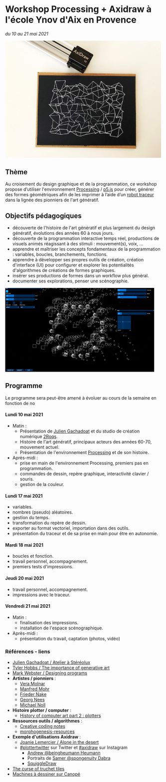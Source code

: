 # Workshop Processing + Axidraw à l'école Ynov d'Aix en Provence
*du 10 au 21 mai 2021*

<img src="axidraw.jpg" width="500px" />

## Thème
Au croisement du design graphique et de la programmation, ce workshop propose d’utiliser l'environnement [Processing](https://processingfoundation.org/) / [p5.js](https://p5js.org/) pour créer, générer des formes géométriques afin de les imprimer à l’aide d’un [robot traceur](https://www.axidraw.com/) dans la lignée des pionniers de l'art génératif.

## Objectifs pédagogiques
* découverte de l'histoire de l'art génératif et plus largement du design génératif, évolutions des années 60 à nous jours.
* découverte de la programmation interactive temps réel, productions de visuels animés réagissant à des stimuli : mouvement(s), voix, ... 
* apprendre et maîtriser les concepts fondamentaux de la programmation : variables, boucles, branchements, fonctions. 
* apprendre à développer ses propres outils de création, création d'interface (UI) pour configurer et explorer les potentialités d'algorithmes de créations de formes graphiques.
* insérer ses productions de formes dans un workflow plus général.
* documenter ses explorations, penser une scénographie. 

<img src="processing_axidraw_tool_generative.gif"  />

## Programme
Le programme sera peut-être amené à évoluer au cours de la semaine en fonction de no 

#### Lundi 10 mai 2021
* Matin : 
  * Présentation de [Julien Gachadoat](https://www.instagram.com/julienv3ga/) et du studio de création numérique [2Roqs](http://www.2roqs.fr/).
  * Histoire de l'art génératif, principaux acteurs des années 60-70, mouvement actuel.
  * Présentation de l'environnement [Processing](https://processingfoundation.org/) et de son histoire.
* Après-midi : 
  * prise en main de l'environnement Processing, premiers pas en programmation. 
  * commandes de dessin, repère graphique, interactivité clavier / souris.
  * gestion de la couleur.
#### Lundi 17 mai 2021
* variables.
* nombres (pseudo) aléatoires.
* gestion du temps.
* transformation du repère de dessin.
* exporter au format vectoriel, importation dans des outils. 
* présentation du traceur et de sa prise en main pour être en autonomie.
#### Mardi 18 mai 2021
* boucles et fonction.
* travail personnel, accompagnement.
* premiers tests d'impressions.
#### Jeudi 20 mai 2021
* travail personnel, accompagnement.
* impressions avec le traceur.
#### Vendredi 21 mai 2021
* Matin : 
  * finalisation des impressions.
  * installation de l'espace scénographique.
* Après-midi : 
  * présentation du travail, captation (photos, vidéo)

### Références - liens
* [Julien Gachadoat / Atelier à Stéréolux](https://github.com/v3ga/Workshop_Processing_Axidraw_Stereolux_2019)
* [Tyler Hobbs / The importance of generative art](https://tylerxhobbs.com/essays/2021/the-importance-of-generative-art)
* [Mark Webster / Designing programs](https://designingprograms.bitbucket.io/index.html)
* **Artistes / pionniers** : 
  * [Vera Molnar](https://vimeo.com/372579247)
  * [Manfred Mohr](https://www.emohr.com/)
  * [Frieder Nake](http://dada.compart-bremen.de/item/agent/68)
  * [Georg Nees](http://dada.compart-bremen.de/item/exhibition/164)
  * [Michael Noll](http://dada.compart-bremen.de/item/agent/16)
* **Histoire plotter / computer** : 
  * [History of computer art part 2 : plotters](https://piratefsh.github.io/2019/01/07/computer-art-history-part-2.html)
* **Ressources outils / algorithmes** : 
  * [Creative coding notes](https://github.com/cacheflowe/creative-coding-notes)
  * [morphogenesis-resources](https://github.com/jasonwebb/morphogenesis-resources)
* **Exemple d'utilisations Axidraw** : 
  * [Joanie Lemercier / Alone in the desert](https://www.youtube.com/watch?v=p_wbldFTOeA)
  * [#plottertwitter](https://twitter.com/hashtag/Plottertwitter) sur Twitter et [#axidraw](https://www.instagram.com/explore/tags/axidraw/) sur Instagram 
    * [Andrew @beingheumann Heumann](https://www.instagram.com/beingheumann/)
    * Portraits de [Samer @spongenuity Dabra](https://www.instagram.com/spongenuity/)
    * [SquiggleDraw](https://github.com/gwygonik/SquiggleDraw)
* [The curse of truchet tiles](https://arearugscarpet.blogspot.com/2014/04/the-curse-of-truchets-tiles.html)
* [Machines à dessiner sur Canopé](https://www.reseau-canope.fr/machines-a-dessiner)
